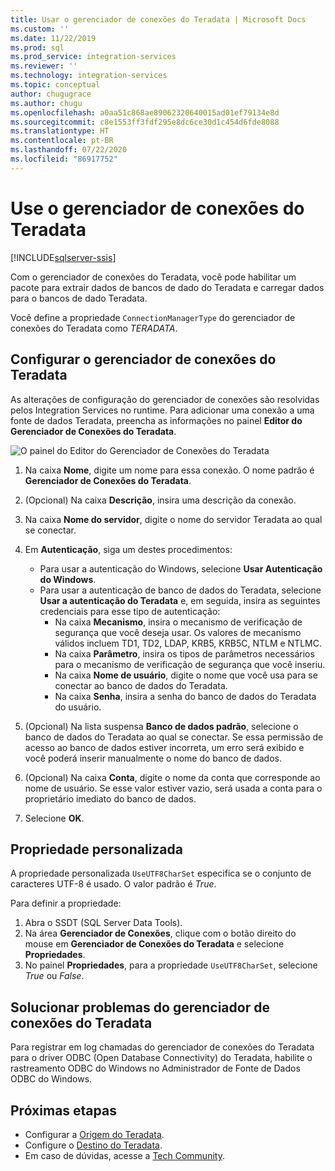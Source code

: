 ```yaml
---
title: Usar o gerenciador de conexões do Teradata | Microsoft Docs
ms.custom: ''
ms.date: 11/22/2019
ms.prod: sql
ms.prod_service: integration-services
ms.reviewer: ''
ms.technology: integration-services
ms.topic: conceptual
author: chugugrace
ms.author: chugu
ms.openlocfilehash: a0aa51c868ae89062320640015ad01ef79134e8d
ms.sourcegitcommit: c8e1553ff3fdf295e8dc6ce30d1c454d6fde8088
ms.translationtype: HT
ms.contentlocale: pt-BR
ms.lasthandoff: 07/22/2020
ms.locfileid: "86917752"
---
```

# <a name="use-the-teradata-connection-manager"></a>Use o gerenciador de conexões do Teradata

[!INCLUDE[sqlserver-ssis](../../includes/applies-to-version/sqlserver-ssis.md)]

Com o gerenciador de conexões do Teradata, você pode habilitar um pacote para extrair dados de bancos de dado do Teradata e carregar dados para o bancos de dado Teradata.

Você define a propriedade `ConnectionManagerType` do gerenciador de conexões do Teradata como *TERADATA*.

## <a name="configure-the-teradata-connection-manager"></a>Configurar o gerenciador de conexões do Teradata

As alterações de configuração do gerenciador de conexões são resolvidas pelos Integration Services no runtime. Para adicionar uma conexão a uma fonte de dados Teradata, preencha as informações no painel **Editor do Gerenciador de Conexões do Teradata**.

![O painel do Editor do Gerenciador de Conexões do Teradata](media/teradata-connection-manager.png)

1. Na caixa **Nome**, digite um nome para essa conexão. O nome padrão é **Gerenciador de Conexões do Teradata**.

1. (Opcional) Na caixa **Descrição**, insira uma descrição da conexão.

1. Na caixa **Nome do servidor**, digite o nome do servidor Teradata ao qual se conectar.

1. Em **Autenticação**, siga um destes procedimentos:

   - Para usar a autenticação do Windows, selecione **Usar Autenticação do Windows**.
   - Para usar a autenticação de banco de dados do Teradata, selecione **Usar a autenticação do Teradata** e, em seguida, insira as seguintes credenciais para esse tipo de autenticação:
     - Na caixa **Mecanismo**, insira o mecanismo de verificação de segurança que você deseja usar. Os valores de mecanismo válidos incluem TD1, TD2, LDAP, KRB5, KRB5C, NTLM e NTLMC.
     - Na caixa **Parâmetro**, insira os tipos de parâmetros necessários para o mecanismo de verificação de segurança que você inseriu.
     - Na caixa **Nome de usuário**, digite o nome que você usa para se conectar ao banco de dados do Teradata.  
     - Na caixa **Senha**, insira a senha do banco de dados do Teradata do usuário.

1. (Opcional) Na lista suspensa **Banco de dados padrão**, selecione o banco de dados do Teradata ao qual se conectar. Se essa permissão de acesso ao banco de dados estiver incorreta, um erro será exibido e você poderá inserir manualmente o nome do banco de dados.

1. (Opcional) Na caixa **Conta**, digite o nome da conta que corresponde ao nome de usuário. Se esse valor estiver vazio, será usada a conta para o proprietário imediato do banco de dados.
1. Selecione **OK**.

## <a name="custom-property"></a>Propriedade personalizada

A propriedade personalizada `UseUTF8CharSet` especifica se o conjunto de caracteres UTF-8 é usado. O valor padrão é *True*.

Para definir a propriedade:

1. Abra o SSDT (SQL Server Data Tools).
1. Na área **Gerenciador de Conexões**, clique com o botão direito do mouse em **Gerenciador de Conexões do Teradata** e selecione **Propriedades**.
1. No painel **Propriedades**, para a propriedade `UseUTF8CharSet`, selecione *True* ou *False*.

## <a name="troubleshoot-the-teradata-connection-manager"></a>Solucionar problemas do gerenciador de conexões do Teradata

Para registrar em log chamadas do gerenciador de conexões do Teradata para o driver ODBC (Open Database Connectivity) do Teradata, habilite o rastreamento ODBC do Windows no Administrador de Fonte de Dados ODBC do Windows.

## <a name="next-steps"></a>Próximas etapas

- Configurar a [Origem do Teradata](teradata-source.md).
- Configure o [Destino do Teradata](teradata-destination.md).
- Em caso de dúvidas, acesse a [Tech Community](https://aka.ms/AA5u35j).
